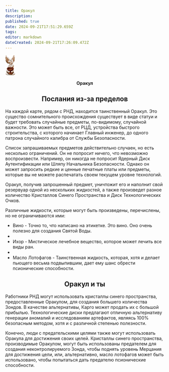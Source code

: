 ```yaml
---
title: Оракул
description: 
published: true
date: 2024-09-21T17:51:29.659Z
tags: 
editor: markdown
dateCreated: 2024-09-21T17:26:09.472Z
---
```


<p><p><img class="img1" src="/guides/the_oracle.png" >

<center><b>Оракул</b></center>

  ## <center>Послания из-за пределов</center>

На каждой карте, рядом с РНД, находится таинственный Оракул. Это существо сомнительного происхождения существует в виде статуи и будет требовать случайные предметы, по-видимому, случайной важности. Это может быть все, от РЦД, устройства быстрого строительства, с которого начинает Главный инженер, до одного патрона случайного калибра от Службы Безопасности.

Список запрашиваемых предметов действительно случаен, но есть несколько ограничений. Он не попросит ничего, что невозможно воспроизвести. Например, он никогда не попросит Ядерный Диск Аутентификации или Шляпу Начальника Безопасности. Однако он может запросить редкие и ценные печатные платы или предметы, которые вы не можете распечатать своем текущем уровне технологий.

Оракул, получив запрошенный предмет, уничтожит его и наполнит свой резервуар одной из нескольких жидкостей, а также произведет разное количество Кристаллов Синего Пространства и Диск Технологических Очков.

Различные жидкости, которые могут быть произведены, перечислены, но не ограничиваются ими:

- Вино - Точно то, что написано на этикетке. Это вино. Оно очень полезно для создания Святой Воды.
- 
- Ихор - Мистическое лечебное вещество, которое может лечить все виды ран.
- 
- Масло Лотофагов - Таинственная жидкость, которая, хотя и делает пьющего весьма подвыпившим, дает ему шанс обрести псионические способности.

## <center>Оракул и ты</center>

Работники РНД могут использовать кристаллы синего пространства, предоставленные Оракулом, для создания большего количества Зондов. В качестве альтернативы, Карго может продать их с большой прибылью. Технологические диски предлагают отличную альтернативу генерации аномалий и исследованиям артефактов, являясь 100% безопасным методом, хотя и с различной степенью полезности.

Конечно, люди с предательскими целями также могут использовать Оракула для достижения своих целей. Кристаллы синего пространства, производимые Оракулом, могут быть использованы предателем для создания неконтролируемого Зонда, чтобы поднять уровень Мерцания для достижения цели, или, альтернативно, масло лотофагов может быть использовано, чтобы попытаться дать предателю псионические способности.